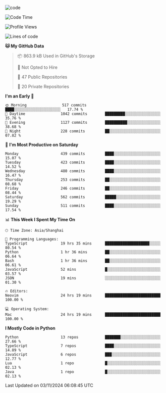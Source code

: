 
<!--
**liuyaanng/liuyaanng** is a ✨ _special_ ✨ repository because its `README.md` (this file) appears on your GitHub profile.

Here are some ideas to get you started:

- 🔭 I’m currently working on ...
- 🌱 I’m currently learning ...
- 👯 I’m looking to collaborate on ...
- 🤔 I’m looking for help with ...
- 💬 Ask me about ...
- 📫 How to reach me: ...
- 😄 Pronouns: ...
- ⚡ Fun fact: ...
-->


![code](https://cdn.jsdelivr.net/gh/liuyaanng/liuyaanng@1.0/code.gif) 

<!--START_SECTION:waka-->
![Code Time](http://img.shields.io/badge/Code%20Time-994%20hrs%2048%20mins-blue)

![Profile Views](http://img.shields.io/badge/Profile%20Views-0-blue)

![Lines of code](https://img.shields.io/badge/From%20Hello%20World%20I%27ve%20Written-14.8%20million%20lines%20of%20code-blue)

**🐱 My GitHub Data** 

> 📦 863.9 kB Used in GitHub's Storage 
 > 
> 🚫 Not Opted to Hire
 > 
> 📜 47 Public Repositories 
 > 
> 🔑 20 Private Repositories 
 > 
**I'm an Early 🐤** 

```text
🌞 Morning                517 commits         ████░░░░░░░░░░░░░░░░░░░░░   17.74 % 
🌆 Daytime                1042 commits        █████████░░░░░░░░░░░░░░░░   35.76 % 
🌃 Evening                1127 commits        ██████████░░░░░░░░░░░░░░░   38.68 % 
🌙 Night                  228 commits         ██░░░░░░░░░░░░░░░░░░░░░░░   07.82 % 
```
📅 **I'm Most Productive on Saturday** 

```text
Monday                   439 commits         ████░░░░░░░░░░░░░░░░░░░░░   15.07 % 
Tuesday                  423 commits         ████░░░░░░░░░░░░░░░░░░░░░   14.52 % 
Wednesday                480 commits         ████░░░░░░░░░░░░░░░░░░░░░   16.47 % 
Thursday                 253 commits         ██░░░░░░░░░░░░░░░░░░░░░░░   08.68 % 
Friday                   246 commits         ██░░░░░░░░░░░░░░░░░░░░░░░   08.44 % 
Saturday                 562 commits         █████░░░░░░░░░░░░░░░░░░░░   19.29 % 
Sunday                   511 commits         ████░░░░░░░░░░░░░░░░░░░░░   17.54 % 
```


📊 **This Week I Spent My Time On** 

```text
🕑︎ Time Zone: Asia/Shanghai

💬 Programming Languages: 
TypeScript               19 hrs 35 mins      ████████████████████░░░░░   80.54 % 
Python                   1 hr 36 mins        ██░░░░░░░░░░░░░░░░░░░░░░░   06.64 % 
Bash                     1 hr 36 mins        ██░░░░░░░░░░░░░░░░░░░░░░░   06.61 % 
JavaScript               52 mins             █░░░░░░░░░░░░░░░░░░░░░░░░   03.57 % 
JSON                     19 mins             ░░░░░░░░░░░░░░░░░░░░░░░░░   01.30 % 

🔥 Editors: 
Neovim                   24 hrs 19 mins      █████████████████████████   100.00 % 

💻 Operating System: 
Mac                      24 hrs 19 mins      █████████████████████████   100.00 % 
```

**I Mostly Code in Python** 

```text
Python                   13 repos            ███████░░░░░░░░░░░░░░░░░░   27.66 % 
TypeScript               7 repos             ████░░░░░░░░░░░░░░░░░░░░░   14.89 % 
JavaScript               6 repos             ███░░░░░░░░░░░░░░░░░░░░░░   12.77 % 
Lua                      1 repo              █░░░░░░░░░░░░░░░░░░░░░░░░   02.13 % 
Java                     1 repo              █░░░░░░░░░░░░░░░░░░░░░░░░   02.13 % 
```




 Last Updated on 03/11/2024 06:08:45 UTC
<!--END_SECTION:waka-->
